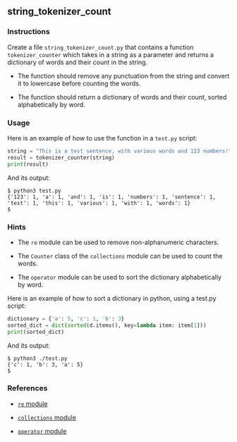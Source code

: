 ## string_tokenizer_count

### Instructions

Create a file `string_tokenizer_count.py` that contains a function `tokenizer_counter` which takes in a string as a parameter and returns a dictionary of words and their count in the string.

- The function should remove any punctuation from the string and convert it to lowercase before counting the words.

- The function should return a dictionary of words and their count, sorted alphabetically by word.

### Usage

Here is an example of how to use the function in a `test.py` script:

```python
string = "This is a test sentence, with various words and 123 numbers!"
result = tokenizer_counter(string)
print(result)
```

And its output:

```console
$ python3 test.py
{'123': 1, 'a': 1, 'and': 1, 'is': 1, 'numbers': 1, 'sentence': 1, 'test': 1, 'this': 1, 'various': 1, 'with': 1, 'words': 1}
$
```

### Hints

- The `re` module can be used to remove non-alphanumeric characters.

- The `Counter` class of the `collections` module can be used to count the words.

- The `operator` module can be used to sort the dictionary alphabetically by word.

Here is an example of how to sort a dictionary in python, using a test.py script:

```python
dictionary = {'a': 5, 'c': 1, 'b': 3}
sorted_dict = dict(sorted(d.items(), key=lambda item: item[1]))
print(sorted_dict)
```

And its output:

```console
$ python3 ./test.py
{'c': 1, 'b': 3, 'a': 5}
$
```

### References

- [`re` module](https://docs.python.org/3/library/re.html)

- [`collections` module](https://docs.python.org/3/library/collections.html)

- [`operator` module](https://docs.python.org/3/library/operator.html)
